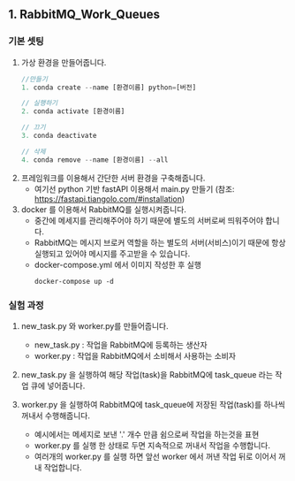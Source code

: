 ## 1. RabbitMQ_Work_Queues

### 기본 셋팅
1. 가상 환경을 만들어줍니다.
    ```javascript
    //만들기
    1. conda create --name [환경이름] python=[버전]

    // 실행하기
    2. conda activate [환경이름]

    // 끄기
    3. conda deactivate

    // 삭제
    4. conda remove --name [환경이름] --all
    ```
2. 프레임워크를 이용해서 간단한 서버 환경을 구축해줍니다.
    - 여기선 python 기반 fastAPI 이용해서 main.py 만들기 (참조: https://fastapi.tiangolo.com/#installation)
3. docker 를 이용해서 RabbitMQ를 실행시켜줍니다.
    - 중간에 메세지를 관리해주어야 하기 때문에 별도의 서버로써 띄워주어야 합니다.
    - RabbitMQ는 메시지 브로커 역할을 하는 별도의 서버(서비스)이기 때문에 항상 실행되고 있어야 메시지를 주고받을 수 있습니다.
    - docker-compose.yml 에서 이미지 작성한 후 실행
      ```
      docker-compose up -d
      ```

### 실험 과정
1. new_task.py 와 worker.py를 만들어줍니다.
    - new_task.py : 작업을 RabbitMQ에 등록하는 생산자
    - worker.py : 작업을 RabbitMQ에서 소비해서 사용하는 소비자

2. new_task.py 을 실행하여 해당 작업(task)을 RabbitMQ에 task_queue 라는 작업 큐에 넣어줍니다.

3. worker.py 을 실행하여 RabbitMQ에 task_queue에 저장된 작업(task)를 하나씩 꺼내서 수행해줍니다.
    - 예시에서는 메세지로 보낸 '.' 개수 만큼 쉼으로써 작업을 하는것을 표현
    - worker.py 를 실행 한 상태로 두면 지속적으로 꺼내서 작업을 수행합니다.
    - 여러개의 worker.py 를 실행 하면 앞선 worker 에서 꺼낸 작업 뒤로 이어서 꺼내 작업합니다.



